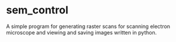 sem_control
===========

A simple program for generating raster scans for scanning electron microscope and viewing and saving images written in python.
